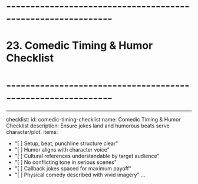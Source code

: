 <!-- Powered by BMAD™ Core -->

# ------------------------------------------------------------

# 23. Comedic Timing & Humor Checklist

# ------------------------------------------------------------

---

checklist:
id: comedic-timing-checklist
name: Comedic Timing & Humor Checklist
description: Ensure jokes land and humorous beats serve character/plot.
items:

- "[ ] Setup, beat, punchline structure clear"
- "[ ] Humor aligns with character voice"
- "[ ] Cultural references understandable by target audience"
- "[ ] No conflicting tone in serious scenes"
- "[ ] Callback jokes spaced for maximum payoff"
- "[ ] Physical comedy described with vivid imagery"
  ...
